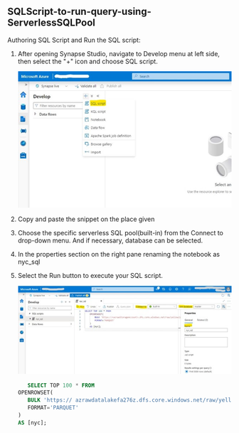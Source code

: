 ## SQLScript-to-run-query-using-ServerlessSQLPool

Authoring SQL Script and Run the SQL script:

1.	After opening Synapse Studio, navigate to Develop menu at left side, then select the "+" icon and choose SQL script.
     
     ![addSqlScript](./assets/04-add_sql_script.jpg "add sql script")

2.	Copy and paste the snippet on the place given

4.	Choose the specific serverless SQL pool(built-in) from the Connect to drop-down menu. And  if necessary, database can be selected.

6.	In the properties section on the right pane renaming the notebook as   nyc_sql

8.	Select the Run button to execute your SQL script.
     
     ![runSqlScript](./assets/04-run_sql_script.jpg "run sql script")
     
     ```sql
        SELECT TOP 100 * FROM
    OPENROWSET(
        BULK 'https:// azrawdatalakefa276z.dfs.core.windows.net/raw/yellow/puYear=*/puMonth=*/*.parquet',
        FORMAT='PARQUET'
    )
    AS [nyc];

     ```

